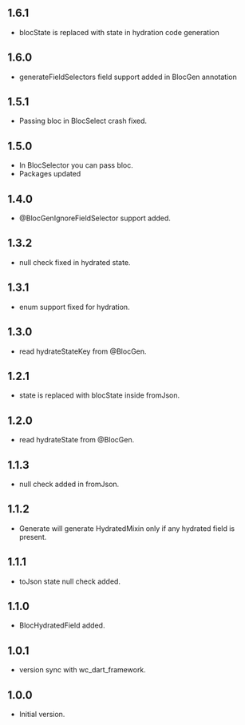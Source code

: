 ## 1.6.1
- blocState is replaced with state in hydration code generation

## 1.6.0
- generateFieldSelectors field support added in BlocGen annotation

## 1.5.1
- Passing bloc in BlocSelect crash fixed.

## 1.5.0
- In BlocSelector you can pass bloc.
- Packages updated

## 1.4.0
- @BlocGenIgnoreFieldSelector support added.

## 1.3.2
- null check fixed in hydrated state.

## 1.3.1
- enum support fixed for hydration.

## 1.3.0
- read hydrateStateKey from @BlocGen.

## 1.2.1
- state is replaced with blocState inside fromJson.

## 1.2.0
- read hydrateState from @BlocGen.

## 1.1.3
- null check added in fromJson.

## 1.1.2
- Generate will generate HydratedMixin only if any hydrated field is present.

## 1.1.1
- toJson state null check added.

## 1.1.0
- BlocHydratedField added.

## 1.0.1
- version sync with wc_dart_framework.

## 1.0.0
- Initial version.